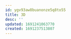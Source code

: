 ```yaml
---
id: ygv93aw8buanonze5q8to55
title: 3D
desc: ''
updated: 1691241063770
created: 1691237513807
---
```

